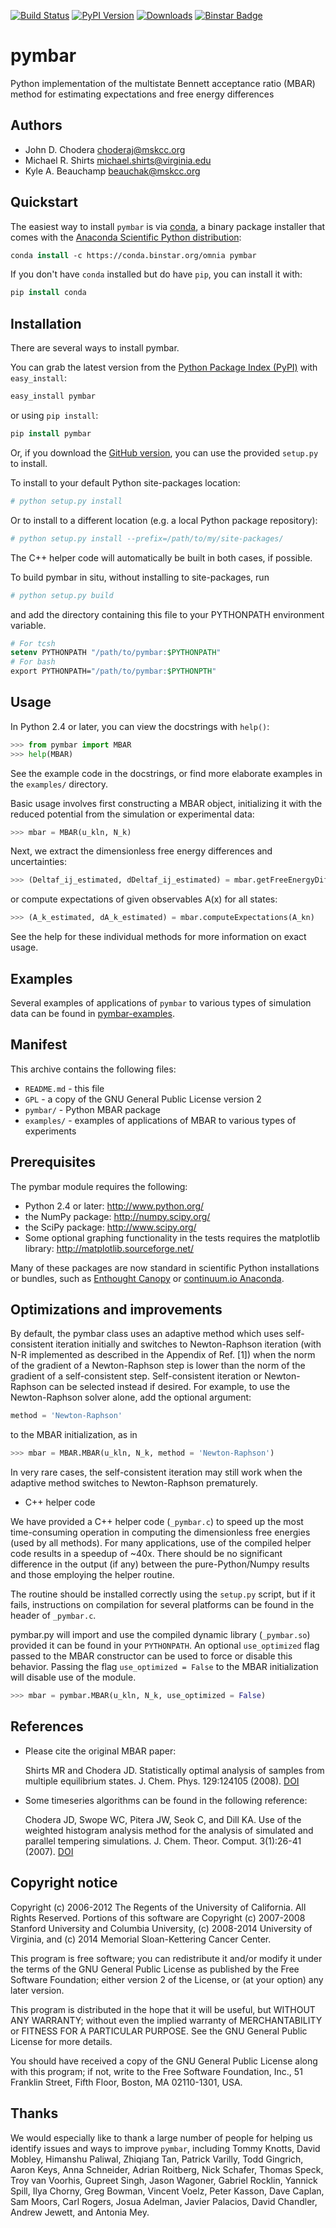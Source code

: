 [![Build Status](https://travis-ci.org/choderalab/pymbar.png)](https://travis-ci.org/choderalab/pymbar)
[![PyPI Version](https://badge.fury.io/py/pymbar.png)](https://pypi.python.org/pypi/pymbar)
[![Downloads](https://pypip.in/d/pymbar/badge.png)](https://pypi.python.org/pypi/pymbar)
[![Binstar Badge](https://binstar.org/omnia/pymbar/badges/installer/conda.svg)](https://conda.binstar.org/omnia)

pymbar
======

Python implementation of the multistate Bennett acceptance ratio (MBAR) method for estimating expectations and free energy differences

Authors
-------
* John D. Chodera <choderaj@mskcc.org>
* Michael R. Shirts <michael.shirts@virginia.edu>
* Kyle A. Beauchamp <beauchak@mskcc.org>

Quickstart
----------

The easiest way to install `pymbar` is via [conda](http://conda.pydata.org), a binary package installer that comes with the [Anaconda Scientific Python distribution](https://store.continuum.io/cshop/anaconda/):
```tcsh
conda install -c https://conda.binstar.org/omnia pymbar
```
If you don't have `conda` installed but do have `pip`, you can install it with:
```tcsh
pip install conda
```

Installation
------------

There are several ways to install pymbar.

You can grab the latest version from the [Python Package Index (PyPI)](https://pypi.python.org/pypi/pymbar) with `easy_install`:
```tcsh
easy_install pymbar
```
or using `pip install`:
```tcsh
pip install pymbar
```

Or, if you download the [GitHub version](http://github.com/choderalab/pymbar), you can use the provided `setup.py` to install.

To install to your default Python site-packages location:
```tcsh
# python setup.py install
```
Or to install to a different location (e.g. a local Python package repository):
```tcsh
# python setup.py install --prefix=/path/to/my/site-packages/
```
The C++ helper code will automatically be built in both cases, if possible.

To build pymbar in situ, without installing to site-packages, run
```tcsh
# python setup.py build
```
and add the directory containing this file to your PYTHONPATH environment variable.
```tcsh
# For tcsh
setenv PYTHONPATH "/path/to/pymbar:$PYTHONPATH"
# For bash
export PYTHONPATH="/path/to/pymbar:$PYTHONPTH"
```
Usage
-----

In Python 2.4 or later, you can view the docstrings with `help()`:
```python
>>> from pymbar import MBAR
>>> help(MBAR)
```
See the example code in the docstrings, or find more elaborate examples in the `examples/` directory.

Basic usage involves first constructing a MBAR object, initializing it with the reduced potential from the simulation or experimental data:
```python
>>> mbar = MBAR(u_kln, N_k)
```
Next, we extract the dimensionless free energy differences and uncertainties:
```python
>>> (Deltaf_ij_estimated, dDeltaf_ij_estimated) = mbar.getFreeEnergyDifferences()
```
or compute expectations of given observables A(x) for all states:
```python
>>> (A_k_estimated, dA_k_estimated) = mbar.computeExpectations(A_kn)
```
See the help for these individual methods for more information on exact usage.

Examples
--------

Several examples of applications of `pymbar` to various types of simulation data can be found in [pymbar-examples](http://github.com/choderalab/pymbar-examples/).

Manifest
--------

This archive contains the following files:

* `README.md` - this file
* `GPL` - a copy of the GNU General Public License version 2
* `pymbar/` - Python MBAR package
* `examples/` - examples of applications of MBAR to various types of experiments

Prerequisites
-------------

The pymbar module requires the following:

* Python 2.4 or later: http://www.python.org/
* the NumPy package: http://numpy.scipy.org/
* the SciPy package: http://www.scipy.org/
* Some optional graphing functionality in the tests requires the matplotlib library: http://matplotlib.sourceforge.net/

Many of these packages are now standard in scientific Python installations or bundles, such as [Enthought Canopy](https://www.enthought.com/products/canopy/) or [continuum.io Anaconda](http://continuum.io/).

Optimizations and improvements
------------------------------

By default, the pymbar class uses an adaptive method which uses self-consistent iteration initially and switches to Newton-Raphson iteration (with N-R implemented as described in the Appendix of Ref. [1]) when the norm of the gradient of a Newton-Raphson step is lower than the norm of the gradient of a self-consistent step. Self-consistent iteration or Newton-Raphson can be selected instead if desired.  For example, to use the Newton-Raphson solver alone, add the optional argument:
```python
method = 'Newton-Raphson'
```
to the MBAR initialization, as in 
```python
>>> mbar = MBAR.MBAR(u_kln, N_k, method = 'Newton-Raphson')
```
In very rare cases, the self-consistent iteration may still work when the adaptive method switches to Newton-Raphson prematurely.

* C++ helper code

We have provided a C++ helper code (`_pymbar.c`) to speed up the most time-consuming operation in computing the dimensionless free energies (used by all methods).  For many applications, use of the compiled helper code results in a speedup of ~40x.  There should be no significant difference in the output (if any) between the pure-Python/Numpy results and those employing the helper routine.  

The routine should be installed correctly using the `setup.py` script, but if it fails, instructions on compilation for several platforms can be found in the header of `_pymbar.c`.

pymbar.py will import and use the compiled dynamic library (`_pymbar.so`) provided it can be found in your `PYTHONPATH`.  An optional `use_optimized` flag passed to the MBAR constructor can be used to force or disable this behavior.  Passing the flag `use_optimized = False` to the MBAR initialization will disable use of the module.
```python
>>> mbar = pymbar.MBAR(u_kln, N_k, use_optimized = False)
```

References
----------

* Please cite the original MBAR paper:

  Shirts MR and Chodera JD. Statistically optimal analysis of samples from multiple equilibrium states. J. Chem. Phys. 129:124105 (2008).  [DOI](http://dx.doi.org/10.1063/1.2978177)

* Some timeseries algorithms can be found in the following reference:

  Chodera JD, Swope WC, Pitera JW, Seok C, and Dill KA. Use of the weighted histogram analysis method for the analysis of simulated and parallel tempering simulations. J. Chem. Theor. Comput. 3(1):26-41 (2007).  [DOI](http://dx.doi.org/10.1021/ct0502864)


Copyright notice
----------------

Copyright (c) 2006-2012 The Regents of the University of California.  All Rights Reserved.  Portions of this software are Copyright (c) 2007-2008 Stanford University and Columbia University, (c) 2008-2014 University of Virginia, and (c) 2014 Memorial Sloan-Kettering Cancer Center.

This program is free software; you can redistribute it and/or modify it under the terms of the GNU General Public License as published by the Free Software Foundation; either version 2 of the License, or (at your option) any later version.

This program is distributed in the hope that it will be useful, but WITHOUT ANY WARRANTY; without even the implied warranty of MERCHANTABILITY or FITNESS FOR A PARTICULAR PURPOSE.  See the GNU General Public License for more details.

You should have received a copy of the GNU General Public License along with this program; if not, write to the Free Software Foundation, Inc., 51 Franklin Street, Fifth Floor, Boston, MA 02110-1301, USA.

Thanks
------

We would especially like to thank a large number of people for helping us identify issues
and ways to improve `pymbar`, including Tommy Knotts, David Mobley, Himanshu Paliwal,
Zhiqiang Tan, Patrick Varilly, Todd Gingrich, Aaron Keys, Anna Schneider, Adrian Roitberg,
Nick Schafer, Thomas Speck, Troy van Voorhis, Gupreet Singh, Jason Wagoner, Gabriel Rocklin,
Yannick Spill, Ilya Chorny, Greg Bowman, Vincent Voelz, Peter Kasson, Dave Caplan, Sam Moors,
Carl Rogers, Josua Adelman, Javier Palacios, David Chandler, Andrew Jewett, and Antonia Mey.
